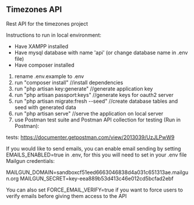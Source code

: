 

## Timezones API

Rest API for the timezones project

Instructions to run in local environment:

* Have XAMPP installed
* Have mysql database with name 'api' (or change database name in .env file)
* Have composer installed

1. rename .env.example to .env
2. run "composer install" //install dependencies
3. run "php artisan key:generate" //generate application key
4. run "php artisan passport:keys" //generate keys for oauth2 server
5. run "php artisan migrate:fresh --seed" //create database tables and seed with generated data
6. run "php artisan serve" //serve the application on local server
7. use Postman test suite and Postman API collection for testing (Run in Postman):

tests:
https://documenter.getpostman.com/view/2013039/UzJLPwW9

If you would like to send emails, you can enable email sending by setting 
EMAILS_ENABLED=true in .env, for this you will need to set in your .env file Mailgun credentials:

MAILGUN_DOMAIN=sandboxcf51eed6663046838d4a031c651313ae.mailgun.org
MAILGUN_SECRET=key-eea889b53d413c46e012cd5bcfad2ebf

You can also set FORCE_EMAIL_VERIFY=true if you want to force users to verify emails before giving
them access to the API
